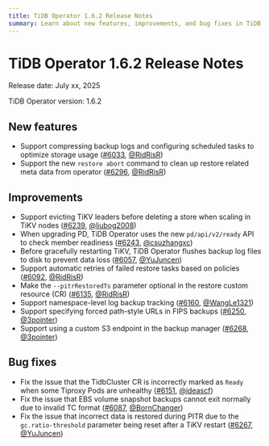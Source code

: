 ```yaml
---
title: TiDB Operator 1.6.2 Release Notes
summary: Learn about new features, improvements, and bug fixes in TiDB Operator 1.6.2.
---
```


# TiDB Operator 1.6.2 Release Notes

Release date: July xx, 2025

TiDB Operator version: 1.6.2

## New features

- Support compressing backup logs and configuring scheduled tasks to optimize storage usage ([#6033](https://github.com/pingcap/tidb-operator/pull/6033), [@RidRisR](https://github.com/RidRisR))
- Support the new `restore abort` command to clean up restore related meta data from operator  ([#6296](https://github.com/pingcap/tidb-operator/pull/6296), [@RidRisR](https://github.com/RidRisR))

## Improvements

- Support evicting TiKV leaders before deleting a store when scaling in TiKV nodes ([#6239](https://github.com/pingcap/tidb-operator/pull/6239), [@liubog2008](https://github.com/liubog2008))
- When upgrading PD, TiDB Operator uses the new `pd/api/v2/ready` API to check member readiness ([#6243](https://github.com/pingcap/tidb-operator/pull/6243), [@csuzhangxc](https://github.com/csuzhangxc))
- Before gracefully restarting TiKV, TiDB Operator flushes backup log files to disk to prevent data loss ([#6057](https://github.com/pingcap/tidb-operator/pull/6057), [@YuJuncen](https://github.com/YuJuncen))
- Support automatic retries of failed restore tasks based on policies ([#6092](https://github.com/pingcap/tidb-operator/pull/6092), [@RidRisR](https://github.com/RidRisR))
- Make the `--pitrRestoredTs` parameter optional in the restore custom resource (CR) ([#6135](https://github.com/pingcap/tidb-operator/pull/6135), [@RidRisR](https://github.com/RidRisR))
- Support namespace-level log backup tracking ([#6160](https://github.com/pingcap/tidb-operator/pull/6160), [@WangLe1321](https://github.com/WangLe1321))
- Support specifying forced path-style URLs in FIPS backups ([#6250](https://github.com/pingcap/tidb-operator/pull/6250), [@3pointer](https://github.com/3pointer))
- Support using a custom S3 endpoint in the backup manager ([#6268](https://github.com/pingcap/tidb-operator/pull/6268), [@3pointer](https://github.com/3pointer))

## Bug fixes

- Fix the issue that the TidbCluster CR is incorrectly marked as `Ready` when some Tiproxy Pods are unhealthy ([#6151](https://github.com/pingcap/tidb-operator/pull/6151), [@ideascf](https://github.com/ideascf))
- Fix the issue that EBS volume snapshot backups cannot exit normally due to invalid TC format ([#6087](https://github.com/pingcap/tidb-operator/pull/6087), [@BornChanger](https://github.com/BornChanger))
- Fix the issue that incorrect data is restored during PITR due to the `gc.ratio-threshold` parameter being reset after a TiKV restart ([#6267](https://github.com/pingcap/tidb-operator/pull/6267), [@YuJuncen](https://github.com/YuJuncen))
